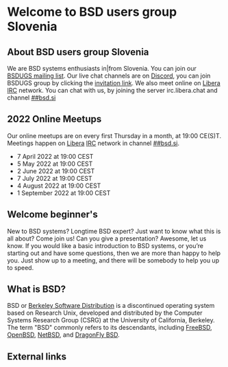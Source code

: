 # Welcome to BSD users group Slovenia

## About BSD users group Slovenia
We are BSD systems enthusiasts in|from Slovenia. You can join our [BSDUGS mailing list](https://groups.io/g/bsd). Our live chat channels are on [Discord](https://discord.com), you can join BSDUGS group by clicking the [invitation link](https://discord.gg/.....). We also meet online on [Libera](http://www.libera.chat) [IRC](https://en.wikipedia.org/wiki/Internet_Relay_Chat) network. You can chat with us, by joining the server irc.libera.chat and channel [##bsd.si](https://web.libera.chat/##bsd.si)

## 2022 Online Meetups
Our online meetups are on every first Thursday in a month, at 19:00 CE(S)T. Meetings happen on [Libera](http://www.libera.chat) [IRC](https://en.wikipedia.org/wiki/Internet_Relay_Chat) network in channel [##bsd.si](https://web.libera.chat/##bsd.si).
* 7 April 2022 at 19:00 CEST
* 5 May 2022 at 19:00 CEST
* 2 June 2022 at 19:00 CEST
* 7 July 2022 at 19:00 CEST
* 4 August 2022 at 19:00 CEST
* 1 September 2022 at 19:00 CEST

## Welcome beginner's
New to BSD systems? Longtime BSD expert? Just want to know what this is all about? Come join us! Can you give a presentation? Awesome, let us know. If you would like a basic introduction to BSD systems, or you’re starting out and have some questions, then we are more than happy to help you. Just show up to a meeting, and there will be somebody to help you up to speed.

## What is BSD?
BSD or [Berkeley Software Distribution](https://en.wikipedia.org/wiki/Berkeley_Software_Distribution) is a discontinued operating system based on Research Unix, developed and distributed by the Computer Systems Research Group (CSRG) at the University of California, Berkeley. The term "BSD" commonly refers to its descendants, including [FreeBSD](https://www.freebsd.org/), [OpenBSD](https://www.openbsd.org/), [NetBSD](https://www.netbsd.org/), and [DragonFly BSD](https://www.dragonflybsd.org/).

## External links
